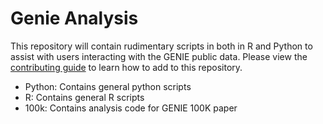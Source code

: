 # Genie Analysis

This repository will contain rudimentary scripts in both in R and Python to assist with users interacting with the GENIE public data.  Please view the [contributing guide](CONTRIBUTING.md) to learn how to add to this repository.

* Python: Contains general python scripts
* R: Contains general R scripts
* 100k: Contains analysis code for GENIE 100K paper
